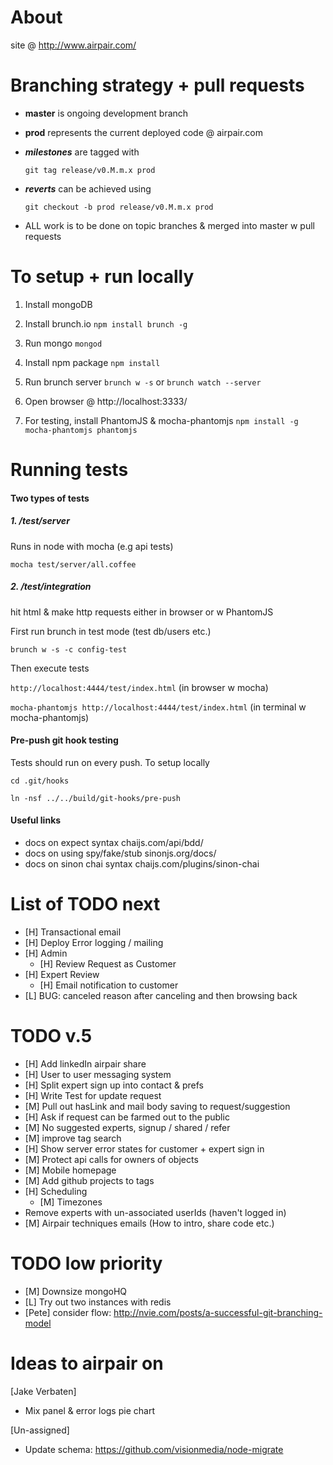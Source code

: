 About
===============================================================================

site @ http://www.airpair.com/


Branching strategy + pull requests
===============================================================================

- **master** is ongoing development branch

- **prod** represents the current deployed code @ airpair.com

- ***milestones*** are tagged with

    `git tag release/v0.M.m.x prod`

- ***reverts*** can be achieved using

    `git checkout -b prod release/v0.M.m.x prod`

- ALL work is to be done on topic branches & merged into master w pull requests


To setup + run locally
===============================================================================

1)   Install mongoDB

1)   Install brunch.io `npm install brunch -g`

3)   Run mongo `mongod`

4)   Install npm package `npm install`

5)   Run brunch server `brunch w -s` or `brunch watch --server`

6)   Open browser @ http://localhost:3333/

7)   For testing, install PhantomJS & mocha-phantomjs `npm install -g mocha-phantomjs phantomjs`


Running tests
===============================================================================

#### Two types of tests

##### 1. /test/server

   Runs in node with mocha (e.g api tests)

   `mocha test/server/all.coffee`

##### 2. /test/integration

   hit html & make http requests either in browser or w PhantomJS

   First run brunch in test mode (test db/users etc.)

   `brunch w -s -c config-test`

   Then execute tests

   `http://localhost:4444/test/index.html` (in browser w mocha)

   `mocha-phantomjs http://localhost:4444/test/index.html` (in terminal w mocha-phantomjs)

#### Pre-push git hook testing

Tests should run on every push. To setup locally

  `cd .git/hooks`

  `ln -nsf ../../build/git-hooks/pre-push`

#### Useful links

- docs on expect syntax                chaijs.com/api/bdd/
- docs on using spy/fake/stub          sinonjs.org/docs/
- docs on sinon chai syntax            chaijs.com/plugins/sinon-chai


List of TODO next
===============================================================================

- [H] Transactional email
- [H] Deploy Error logging / mailing
- [H] Admin
  - [H] Review Request as Customer
- [H] Expert Review
  - [H] Email notification to customer
- [L] BUG: canceled reason after canceling and then browsing back

TODO v.5
===============================================================================

- [H] Add linkedIn airpair share
- [H] User to user messaging system
- [H] Split expert sign up into contact & prefs
- [H] Write Test for update request
- [M] Pull out hasLink and mail body saving to request/suggestion
- [H] Ask if request can be farmed out to the public
- [M] No suggested experts, signup / shared / refer
- [M] improve tag search
- [H] Show server error states for customer + expert sign in
- [M] Protect api calls for owners of objects
- [M] Mobile homepage
- [M] Add github projects to tags
- [H] Scheduling
  - [M] Timezones
- Remove experts with un-associated userIds (haven't logged in)
- [M] Airpair techniques emails (How to intro, share code etc.)


TODO low priority
===============================================================================

- [M] Downsize mongoHQ
- [L] Try out two instances with redis
- [Pete] consider flow: http://nvie.com/posts/a-successful-git-branching-model


Ideas to airpair on
===============================================================================

[Jake Verbaten]
- Mix panel & error logs pie chart

[Un-assigned]
- Update schema: https://github.com/visionmedia/node-migrate
